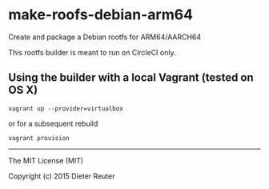 # make-roofs-debian-arm64
Create and package a Debian rootfs for ARM64/AARCH64

This rootfs builder is meant to run on CircleCI only.


## Using the builder with a local Vagrant (tested on OS X)
```
vagrant up --provider=virtualbox
```
or for a subsequent rebuild
```
vagrant provision
```


---
The MIT License (MIT)

Copyright (c) 2015 Dieter Reuter